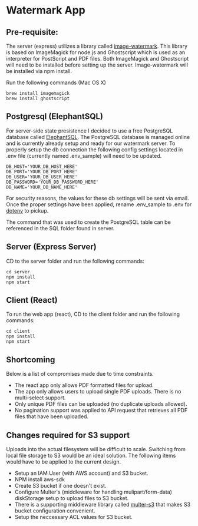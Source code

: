 # Watermark App

## Pre-requisite:
The server (express) utilizes a library called [image-watermark](https://github.com/luthraG/image-watermark). This library is based on ImageMagick for node.js and Ghostscript which is used as an interpreter for PostScript and PDF files. Both ImageMagick and Ghostscript will need to be installed before setting up the server.  Image-watermark will be installed via npm install.

Run the following commands (Mac OS X)
```shell
brew install imagemagick
brew install ghostscript
```

## Postgresql (ElephantSQL)

For server-side state presistence I decided to use a free PostgreSQL database called [ElephantSQL](https://www.elephantsql.com/). The PostgreSQL database is managed online and is currently already setup and ready for our watermark server. To properly setup the db connection the following config settings located in .env file (currently named .env_sample) will need to be updated.

```shell
DB_HOST='YOUR_DB_HOST_HERE'
DB_PORT='YOUR_DB_PORT_HERE'
DB_USER='YOUR_DB_USER_HERE'
DB_PASSWORD='YOUR_DB_PASSWORD_HERE'
DB_NAME='YOUR_DB_NAME_HERE'
```

For security reasons, the values for these db settings will be sent via email. Once the proper settings have been applied, rename .env_sample to .env for [dotenv](https://github.com/motdotla/dotenv) to pickup.

The command that was used to create the PostgreSQL table can be referenced in the SQL folder found in server.

## Server (Express Server)

CD to the server folder and run the following commands:

```shell
cd server
npm install
npm start
```

## Client (React)

To run the web app (react), CD to the client folder and run the following commands:

```shell
cd client
npm install
npm start
```

## Shortcoming
Below is a list of compromises made due to time constraints.
- The react app only allows PDF formatted files for upload. 
- The app only allows users to upload single PDF uploads. There is no multi-select support.
- Only unique PDF files can be uploaded (no duplicate uploads allowed). 
- No pagination support was applied to API request that retrieves all PDF files that have been uploaded.

## Changes required for S3 support

Uploads into the actual filesystem will be difficult to scale. Switching from local file storage to S3 would be an ideal solution. The following items would have to be applied to the current design.

- Setup an IAM User (with AWS account) and S3 bucket.
- NPM install aws-sdk 
- Create S3 bucket if one doesn't exist.
- Configure Multer's (middleware for handling mulipart/form-data) diskStorage setup to upload files to S3 bucket.
- There is a supporting middleware library called [multer-s3](https://www.npmjs.com/package/multer-s3) that makes S3 bucket configuration convenient.
- Setup the neccessary ACL values for S3 bucket.




